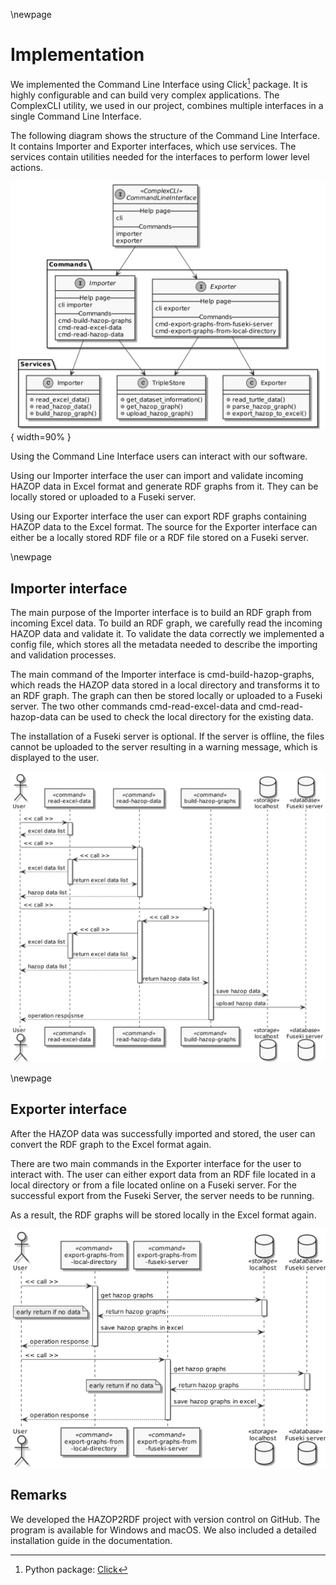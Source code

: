 \newpage

# Implementation

We implemented the Command Line Interface using Click[^1] package. It is highly configurable and can build very complex applications. The ComplexCLI utility, we used in our project, combines multiple interfaces in a single Command Line Interface.

The following diagram shows the structure of the Command Line Interface. It contains Importer and Exporter interfaces, which use services. The services contain utilities needed for the interfaces to perform lower level actions.

![Structure Command Line Interface](plantuml/cli_structure.png){ width=90% }

Using the Command Line Interface users can interact with our software.

Using our Importer interface the user can import and validate incoming HAZOP data in Excel format and generate RDF graphs from it. They can be locally stored or uploaded to a Fuseki server.

Using our Exporter interface the user can export RDF graphs containing HAZOP data to the Excel format. The source for the Exporter interface can either be a locally stored RDF file or a RDF file stored on a Fuseki server.

\newpage

## Importer interface

The main purpose of the Importer interface is to build an RDF graph from incoming Excel data. To build an RDF graph, we carefully read the incoming HAZOP data and validate it. To validate the data correctly we implemented a config file, which stores all the metadata needed to describe the importing and validation processes.

The main command of the Importer interface is cmd-build-hazop-graphs, which reads the HAZOP data stored in a local directory and transforms it to an RDF graph. The graph can then be stored locally or uploaded to a Fuseki server. The two other commands cmd-read-excel-data and cmd-read-hazop-data can be used to check the local directory for the existing data.

The installation of a Fuseki server is optional. If the server is offline, the files cannot be uploaded to the server resulting in a warning message, which is displayed to the user.

![Sequence diagram Importer interface](plantuml/sequence_importer.png)

\newpage

## Exporter interface

After the HAZOP data was successfully imported and stored, the user can convert the RDF graph to the Excel format again.

There are two main commands in the Exporter interface for the user to interact with. The user can either export data from an RDF file located in a local directory or from a file located online on a Fuseki server. For the successful export from the Fuseki Server, the server needs to be running.

As a result, the RDF graphs will be stored locally in the Excel format again.

![Sequence diagram Exporter interface](plantuml/sequence_exporter.png)

## Remarks

We developed the HAZOP2RDF project with version control on GitHub. The program is available for Windows and macOS. We also included a detailed installation guide in the documentation.

[^1]: Python package: [Click](https://click.palletsprojects.com/en/8.0.x/)
